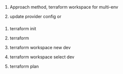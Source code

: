 1. Approach method, terraform workspace for multi-env
   
2. update provider config <aws-account> or <aws-profile>


###
1. terraform init
   
2. terraform

3. terraform workspace new dev

4. terraform workspace select dev 

5. terraform plan
